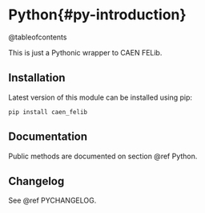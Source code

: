 # Python{#py-introduction}
@tableofcontents

This is just a Pythonic wrapper to CAEN FELib.

## Installation
Latest version of this module can be installed using pip:

    pip install caen_felib

## Documentation
Public methods are documented on section @ref Python.

## Changelog
See @ref PYCHANGELOG.
